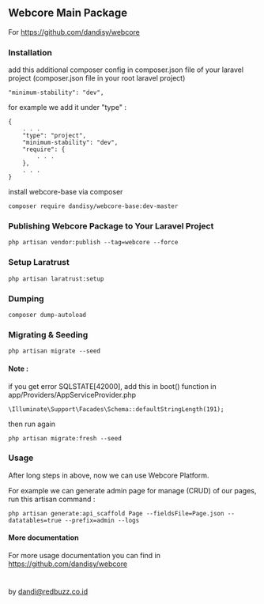 ## Webcore Main Package

For https://github.com/dandisy/webcore

### Installation

add this additional composer config in composer.json file of your laravel project (composer.json file in your root laravel project)
    
    "minimum-stability": "dev",

for example we add it under "type" :

    {
        . . .
        "type": "project",
        "minimum-stability": "dev",
        "require": {
            . . .
        },
        . . .
    }

install webcore-base via composer

    composer require dandisy/webcore-base:dev-master

### Publishing Webcore Package to Your Laravel Project

    php artisan vendor:publish --tag=webcore --force

### Setup Laratrust

    php artisan laratrust:setup

### Dumping

    composer dump-autoload

### Migrating & Seeding

    php artisan migrate --seed

#### Note :
if you get error SQLSTATE[42000], add this in boot() function in app/Providers/AppServiceProvider.php

    \Illuminate\Support\Facades\Schema::defaultStringLength(191);

then run again

    php artisan migrate:fresh --seed

### Usage

After long steps in above, now we can use Webcore Platform.

For example we can generate admin page for manage (CRUD) of our pages, run this artisan command :

    php artisan generate:api_scaffold Page --fieldsFile=Page.json --datatables=true --prefix=admin --logs

#### More documentation

For more usage documentation you can find in https://github.com/dandisy/webcore


#
by dandi@redbuzz.co.id